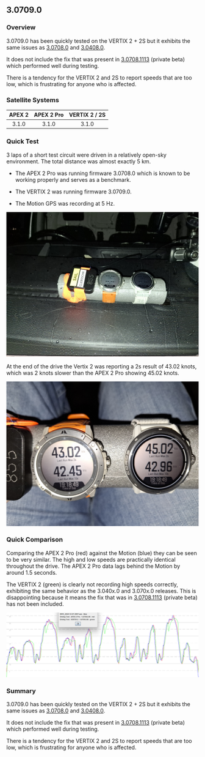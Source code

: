 ## 3.0709.0

### Overview

3.0709.0 has been quickly tested on the VERTIX 2 + 2S but it exhibits the same issues as [3.0708.0](../3.0708.0/README.md) and [3.0408.0](../3.0408.0/README.md).

It does not include the fix that was present in [3.0708.1113](../3.0708.1113/README.md) (private beta) which performed well during testing.

There is a tendency for the VERTIX 2 and 2S to report speeds that are too low, which is frustrating for anyone who is affected.



### Satellite Systems

| APEX 2 | APEX 2 Pro | VERTIX 2 / 2S |
| :----: | :--------: | :-----------: |
| 3.1.0  |   3.1.0    |     3.1.0     |



### Quick Test

3 laps of a short test circuit were driven in a relatively open-sky environment. The total distance was almost exactly 5 km.

- The APEX 2 Pro was running firmware 3.0708.0 which is known to be working properly and serves as a benchmark.

- The VERTIX 2 was running firmware 3.0709.0.
- The Motion GPS was recording at 5 Hz.


![mounting](img/watch-mounting.jpg)



At the end of the drive the Vertix 2 was reporting a 2s result of 43.02 knots, which was 2 knots slower than the APEX 2 Pro showing 45.02 knots.

![watch-results](img/watch-results.jpg)



### Quick Comparison

Comparing the APEX 2 Pro (red) against the Motion (blue) they can be seen to be very similar. The high and low speeds are practically identical throughout the drive. The APEX 2 Pro data lags behind the Motion by around 1.5 seconds.

The VERTIX 2 (green) is clearly not recording high speeds correctly, exhibiting the same behavior as the 3.040x.0 and 3.070x.0 releases. This is disappointing because it means the fix that was in [3.0708.1113](../3.0708.1113/README.md) (private beta) has not been included.

![comparison](img/comparison.png)



### Summary

3.0709.0 has been quickly tested on the VERTIX 2 + 2S but it exhibits the same issues as [3.0708.0](../3.0708.0/README.md) and [3.0408.0](../3.0408.0/README.md).

It does not include the fix that was present in [3.0708.1113](../3.0708.1113/README.md) (private beta) which performed well during testing.

There is a tendency for the VERTIX 2 and 2S to report speeds that are too low, which is frustrating for anyone who is affected.



